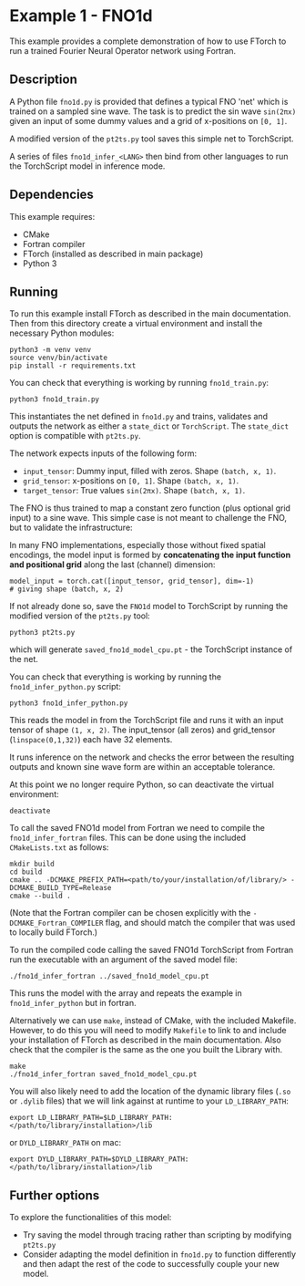 # Example 1 - FNO1d

This example provides a complete demonstration of how to use FTorch to run a trained Fourier Neural Operator network using Fortran. 


## Description

A Python file `fno1d.py` is provided that defines a typical FNO 'net' which is trained on a sampled sine wave. The task is to predict the sin wave `sin(2πx)` given an input of some dummy values and a grid of x-positions on `[0, 1]`. 

A modified version of the `pt2ts.py` tool saves this simple net to TorchScript.

A series of files `fno1d_infer_<LANG>` then bind from other languages to run the TorchScript model in inference mode.

## Dependencies

This example requires:

- CMake
- Fortran compiler
- FTorch (installed as described in main package)
- Python 3

## Running

To run this example install FTorch as described in the main documentation.
Then from this directory create a virtual environment and install the necessary Python modules:
```
python3 -m venv venv
source venv/bin/activate
pip install -r requirements.txt
```

You can check that everything is working by running `fno1d_train.py`:
```
python3 fno1d_train.py
```
This instantiates the net defined in `fno1d.py` and trains, validates and outputs the network as either a `state_dict` or `TorchScript`. The `state_dict` option is compatible with `pt2ts.py`. 

The network expects inputs of the following form:

- `input_tensor`: Dummy input, filled with zeros. Shape `(batch, x, 1)`.
- `grid_tensor`: x-positions on `[0, 1]`. Shape `(batch, x, 1)`.
- `target_tensor`: True values `sin(2πx)`. Shape `(batch, x, 1)`.

The FNO is thus trained to map a constant zero function (plus optional grid input) to a sine wave.  This simple case is not meant to challenge the FNO, but to validate the infrastructure:

In many FNO implementations, especially those without fixed spatial encodings, the model input is formed by **concatenating the input function and positional grid** along the last (channel) dimension:
```
model_input = torch.cat([input_tensor, grid_tensor], dim=-1)
# giving shape (batch, x, 2)
```

If not already done so, save the `FNO1d` model to TorchScript by running the modified version of the
`pt2ts.py` tool:
```
python3 pt2ts.py
```
which will generate `saved_fno1d_model_cpu.pt` - the TorchScript instance of the net.

You can check that everything is working by running the `fno1d_infer_python.py` script:
```
python3 fno1d_infer_python.py
```
This reads the model in from the TorchScript file and runs it with an input tensor of shape `(1, x, 2)`.
The input_tensor (all zeros) and grid_tensor (`linspace(0,1,32)`) each have 32 elements.

It runs inference on the network and checks the error between the resulting outputs and known sine wave 
form are within an acceptable tolerance. 

At this point we no longer require Python, so can deactivate the virtual environment:
```
deactivate
```

To call the saved FNO1d model from Fortran we need to compile the `fno1d_infer_fortran` files.
This can be done using the included `CMakeLists.txt` as follows:
```
mkdir build
cd build
cmake .. -DCMAKE_PREFIX_PATH=<path/to/your/installation/of/library/> -DCMAKE_BUILD_TYPE=Release
cmake --build .
```

(Note that the Fortran compiler can be chosen explicitly with the `-DCMAKE_Fortran_COMPILER` flag,
and should match the compiler that was used to locally build FTorch.)

To run the compiled code calling the saved FNO1d TorchScript from Fortran run the
executable with an argument of the saved model file:
```
./fno1d_infer_fortran ../saved_fno1d_model_cpu.pt
```

This runs the model with the array and repeats the example in `fno1d_infer_python` but in fortran. 

Alternatively we can use `make`, instead of CMake, with the included Makefile.
However, to do this you will need to modify `Makefile` to link to and include your
installation of FTorch as described in the main documentation. Also check that the compiler is the same as the one you built the Library with.
```
make
./fno1d_infer_fortran saved_fno1d_model_cpu.pt
```

You will also likely need to add the location of the dynamic library files
(`.so` or `.dylib` files) that we will link against at runtime to your `LD_LIBRARY_PATH`:
```
export LD_LIBRARY_PATH=$LD_LIBRARY_PATH:</path/to/library/installation>/lib
```
or `DYLD_LIBRARY_PATH` on mac:  
```
export DYLD_LIBRARY_PATH=$DYLD_LIBRARY_PATH:</path/to/library/installation>/lib
```

## Further options

To explore the functionalities of this model:

- Try saving the model through tracing rather than scripting by modifying `pt2ts.py`
- Consider adapting the model definition in `fno1d.py` to function differently and
  then adapt the rest of the code to successfully couple your new model.
